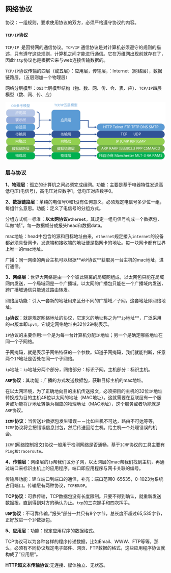 ##                           网络协议

协议：一组规则，要求使用协议的双方，必须严格遵守协议的内容。

#### `TCP/IP`协议

`TCP/IP `是因特网的通信协议。`TCP/IP` 通信协议是对计算机必须遵守的规则的描述，只有遵守这些规则，计算机之间才能进行通信。它在万维网出现前就存在了，因此`http`协议也是根据它来与web连接传输数据的。

`TCP/IP`协议传输的四层（或五层）：应用层，传输层，：Internet（网络层），数据链路层，（五层则加一个物理层）

网络分层模型：`OSI`七层模型结构（物、数、网、传、会、表、应）、`TCP/IP`四层模型（数、网、传、应）

![1311506-20180405190807676-1522677477](figure/1311506-20180405190807676-1522677477.png)

### 层与协议

**1、物理层**：孤立的计算机之间必须完成组网。功能：主要是基于电器特性发送高低电压(电信号)，高电压对应数字1，低电压对应数字0。

**2、数据链路层**：单纯的电信号0和1没有任何意义，必须规定电信号多少位一组，每组什么意思。功能：定义了电信号的分组方式。

分组方式统一标准：**以太网协议`ethernet`**，其规定一组电信号构成一个数据包，叫做“帧”。每一数据帧分成报头head和数据data。

mac地址：head中包含的源和目标地址由来，`ethernet`规定接入`internet`的设备都必须具备网卡，发送端和接收端的地址便是指网卡的地址。每一块网卡都有世界上唯一的mac地址。

广播：同一网络的两台主机可以根据**`ARP`协议**获取另一台主机的mac地址，进行通信。

**3、网络层**：世界大网络是由一个个彼此隔离的局域网组成，以太网包只能在局域网内发送，一个局域网是一个广播域。以太网的广播包只能在一个广播域内发送，跨广播域通信只能通过路由转发。

网络层功能：引入一套新的地址用来区分不同的广播域／子网，这套地址即网络地址。

**`ip`协议**：就是规定网络地址的协议，它定义的地址称之为**`ip`地址**，广泛采用的`v4`版本即`ipv4`，它规定网络地址由32位2进制表示。

`IP`协议的主要作用:一个是为每一台计算机分配`IP`地址；另一个是确定哪些地址在同一个子网络。

子网掩码，就是表示子网络特征的一个参数。知道子网掩码，我们就能判断，任意两个`IP`地址是否处在同一个子网络。

`ip`地址：`ip`地址分两个部分，网络部分：标识子网。主机部分：标识主机。 

**`ARP`协议**：其功能：广播的方式发送数据包，获取目标主机的mac地址。

在以太网环境，为了正确地向目的主机传送报文，必须把目的主机的32位`IP`地址转换成为目的主机48位以太网的地址（MAC地址）。这就需要在互联层有一个服务或功能将`IP`地址转换为相应的物理地址（MAC地址），这个服务或者功能就是`ARP`协议。

**`ICMP`协议**：当传送`IP`数据包发生错误－－比如主机不可达，路由不可达等等，`ICMP`协议将会把错误信息封包，然后传送回给主机。给主机一个处理错误的机会。

`ICMP`(网络控制报文)协议一般用于检测网络是否通畅，基于`ICMP`协议的工具主要有`Ping和traceroute`。

**4、传输层**：网络层的`ip`帮我们区分子网，以太网层的mac帮我们找到主机，再通过端口来标识主机上的应用程序。端口即应用程序与网卡关联的编号。

传输层功能：建立端口到端口的通信，补充：端口范围0-65535，0-1023为系统占用端口。传输层有两种协议，`TCP和UDP`。

**TCP协议**：可靠传输，TCP数据包没有长度限制。只要不得到确认，就重新发送数据报，直到得到对方的确认为止。`tcp`的三次握手和四次挥手。

**`UDP`协议**：不可靠传输，”报头”部分一共只有8个字节，总长度不超过65,535字节，正好放进一个`IP`数据包。

**5、应用层**：功能：规定应用程序的数据格式。

TCP协议可以为各种各样的程序传递数据，比如Email、WWW、FTP等等。那么，必须有不同协议规定电子邮件、网页、FTP数据的格式，这些应用程序协议就构成了”应用层”。

**HTTP超文本传输协议**:无连接、媒体独立、无状态。



